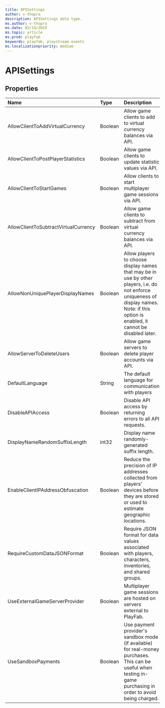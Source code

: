 ```yaml
---
title: APISettings
author: v-thopra
description: APISettings data type.
ms.author: v-thopra
ms.date: 02/19/2019
ms.topic: article
ms.prod: playfab
keywords: playfab, playstream events
ms.localizationpriority: medium
---
```


# APISettings

## Properties

|Name|Type|Description|
| :--------------------|:-------------------|:----------------------|
|AllowClientToAddVirtualCurrency|Boolean|Allow game clients to add to virtual currency balances via API.|
|AllowClientToPostPlayerStatistics|Boolean|Allow game clients to update statistic values via API.|
|AllowClientToStartGames|Boolean|Allow clients to start multiplayer game sessions via API.|
|AllowClientToSubtractVirtualCurrency|Boolean|Allow game clients to subtract from virtual currency balances via API.|
|AllowNonUniquePlayerDisplayNames|Boolean|Allow players to choose display names that may be in use by other players, i.e. do not enforce uniqueness of display names. Note: if this option is enabled, it cannot be disabled later.|
|AllowServerToDeleteUsers|Boolean|Allow game servers to delete player accounts via API.|
|DefaultLanguage|String|The default language for communication with players|
|DisableAPIAccess|Boolean|Disable API access by returning errors to all API requests.|
|DisplayNameRandomSuffixLength|int32|Display name randomly-generated suffix length.|
|EnableClientIPAddressObfuscation|Boolean|Reduce the precision of IP addresses collected from players' devices before they are stored or used to estimate geographic locations.|
|RequireCustomDataJSONFormat|Boolean|Require JSON format for data values associated with players, characters, inventories, and shared groups.|
|UseExternalGameServerProvider|Boolean|Multiplayer game sessions are hosted on servers external to PlayFab.|
|UseSandboxPayments|Boolean|Use payment provider's sandbox mode (if available) for real-money purchases. This can be useful when testing in-game purchasing in order to avoid being charged.|

